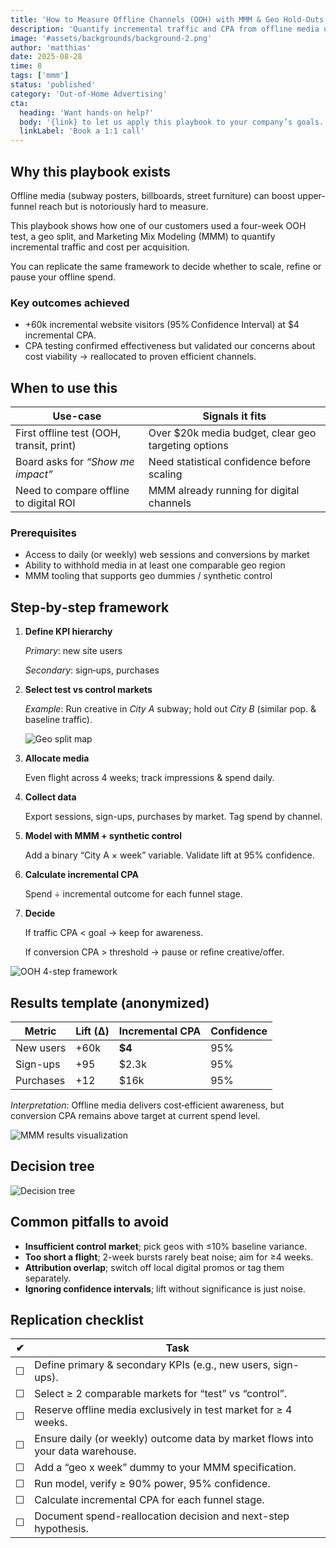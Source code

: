```yaml
---
title: 'How to Measure Offline Channels (OOH) with MMM & Geo Hold-Outs'
description: 'Quantify incremental traffic and CPA from offline media using geo-testing and MMM'
image: '#assets/backgrounds/background-2.png'
author: 'matthias'
date: 2025-08-28
time: 8
tags: ['mmm']
status: 'published'
category: 'Out-of-Home Advertising'
cta:
  heading: 'Want hands-on help?'
  body: '{link} to let us apply this playbook to your company’s goals.'
  linkLabel: 'Book a 1:1 call'
---
```


## Why this playbook exists

Offline media (subway posters, billboards, street furniture) can boost upper-funnel reach but is notoriously hard to measure.

This playbook shows how one of our customers used a four-week OOH test, a geo split, and Marketing Mix Modeling (MMM) to quantify incremental traffic and cost per acquisition.

You can replicate the same framework to decide whether to scale, refine or pause your offline spend.

### Key outcomes achieved

- +60k incremental website visitors (95% Confidence Interval) at $4 incremental CPA.
- CPA testing confirmed effectiveness but validated our concerns about cost viability → reallocated to proven efficient channels.

## When to use this

| **Use-case**                             | **Signals it fits**                                 |
| ---------------------------------------- | --------------------------------------------------- |
| First offline test (OOH, transit, print) | Over $20k media budget, clear geo targeting options |
| Board asks for _“Show me impact”_        | Need statistical confidence before scaling          |
| Need to compare offline to digital ROI   | MMM already running for digital channels            |

### Prerequisites

- Access to daily (or weekly) web sessions and conversions by market
- Ability to withhold media in at least one comparable geo region
- MMM tooling that supports geo dummies / synthetic control

## Step‑by‑step framework

1. **Define KPI hierarchy**

   _Primary_: new site users

   _Secondary_: sign‑ups, purchases

2. **Select test vs control markets**

   _Example_: Run creative in _City A_ subway; hold out _City B_ (similar pop. & baseline traffic).

   ![Geo split map](#/assets/playbooks/ooh-measurement/ooh-playbook-geo-spli-map.png)

3. **Allocate media**

   Even flight across 4 weeks; track impressions & spend daily.

4. **Collect data**

   Export sessions, sign-ups, purchases by market. Tag spend by channel.

5. **Model with MMM + synthetic control**

   Add a binary “City A × week” variable. Validate lift at 95% confidence.

6. **Calculate incremental CPA**

   Spend ÷ incremental outcome for each funnel stage.

7. **Decide**

   If traffic CPA < goal → keep for awareness.

   If conversion CPA > threshold → pause or refine creative/offer.

![OOH 4-step framework](#/assets/playbooks/ooh-measurement/ooh-playbook-4-step.png)

## Results template (anonymized)

| Metric    | Lift (Δ) | Incremental CPA | Confidence |
| --------- | -------- | --------------- | ---------- |
| New users | +60k     | **$4**          | 95%        |
| Sign-ups  | +95      | $2.3k           | 95%        |
| Purchases | +12      | $16k            | 95%        |

_Interpretation_: Offline media delivers cost‑efficient awareness, but conversion CPA remains above target at current spend level.

![MMM results visualization](#/assets/playbooks/ooh-measurement/ooh-playbook-mmm.png)

## **Decision tree**

![Decision tree](#/assets/playbooks/ooh-measurement/ooh-playbook-decision-tree.png)

## Common pitfalls to avoid

- **Insufficient control market**; pick geos with ≤10% baseline variance.
- **Too short a flight**; 2-week bursts rarely beat noise; aim for ≥4 weeks.
- **Attribution overlap**; switch off local digital promos or tag them separately.
- **Ignoring confidence intervals**; lift without significance is just noise.

## Replication checklist

| **✔︎** | **Task**                                                                        |
| ------- | ------------------------------------------------------------------------------- |
| ☐       | Define primary & secondary KPIs (e.g., new users, sign-ups).                    |
| ☐       | Select ≥ 2 comparable markets for “test” vs “control”.                          |
| ☐       | Reserve offline media exclusively in test market for ≥ 4 weeks.                 |
| ☐       | Ensure daily (or weekly) outcome data by market flows into your data warehouse. |
| ☐       | Add a “geo x week” dummy to your MMM specification.                             |
| ☐       | Run model, verify ≥ 90% power, 95% confidence.                                  |
| ☐       | Calculate incremental CPA for each funnel stage.                                |
| ☐       | Document spend-reallocation decision and next-step hypothesis.                  |
